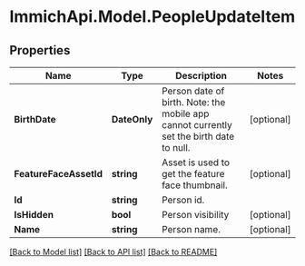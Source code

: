 # ImmichApi.Model.PeopleUpdateItem

## Properties

Name | Type | Description | Notes
------------ | ------------- | ------------- | -------------
**BirthDate** | **DateOnly** | Person date of birth. Note: the mobile app cannot currently set the birth date to null. | [optional] 
**FeatureFaceAssetId** | **string** | Asset is used to get the feature face thumbnail. | [optional] 
**Id** | **string** | Person id. | 
**IsHidden** | **bool** | Person visibility | [optional] 
**Name** | **string** | Person name. | [optional] 

[[Back to Model list]](../README.md#documentation-for-models) [[Back to API list]](../README.md#documentation-for-api-endpoints) [[Back to README]](../README.md)

